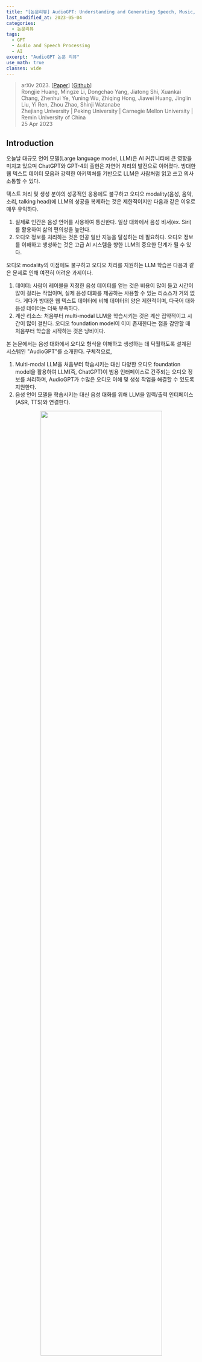 ```yaml
---
title: "[논문리뷰] AudioGPT: Understanding and Generating Speech, Music, Sound, and Talking Head"
last_modified_at: 2023-05-04
categories:
  - 논문리뷰
tags:
  - GPT
  - Audio and Speech Processing
  - AI
excerpt: "AudioGPT 논문 리뷰"
use_math: true
classes: wide
---
```


> arXiv 2023. [[Paper](https://arxiv.org/abs/2304.12995)] [[Github](https://github.com/AIGC-Audio/AudioGPT)]  
> Rongjie Huang, Mingze Li, Dongchao Yang, Jiatong Shi, Xuankai Chang, Zhenhui Ye, Yuning Wu, Zhiqing Hong, Jiawei Huang, Jinglin Liu, Yi Ren, Zhou Zhao, Shinji Watanabe  
> Zhejiang University | Peking University | Carnegie Mellon University | Remin University of China  
> 25 Apr 2023  

## Introduction
오늘날 대규모 언어 모델(Large language model, LLM)은 AI 커뮤니티에 큰 영향을 미치고 있으며 ChatGPT와 GPT-4의 출현은 자연어 처리의 발전으로 이어졌다. 방대한 웹 텍스트 데이터 모음과 강력한 아키텍처를 기반으로 LLM은 사람처럼 읽고 쓰고 의사소통할 수 있다.

텍스트 처리 및 생성 분야의 성공적인 응용에도 불구하고 오디오 modality(음성, 음악, 소리, talking head)에 LLM의 성공을 복제하는 것은 제한적이지만 다음과 같은 이유로 매우 유익하다. 

1. 실제로 인간은 음성 언어를 사용하여 통신한다. 일상 대화에서 음성 비서(ex. Siri)를 활용하여 삶의 편의성을 높인다. 
2. 오디오 정보를 처리하는 것은 인공 일반 지능을 달성하는 데 필요하다. 오디오 정보를 이해하고 생성하는 것은 고급 AI 시스템을 향한 LLM의 중요한 단계가 될 수 있다.

오디오 modality의 이점에도 불구하고 오디오 처리를 지원하는 LLM 학습은 다음과 같은 문제로 인해 여전히 어려운 과제이다. 

1. 데이터: 사람이 레이블을 지정한 음성 데이터를 얻는 것은 비용이 많이 들고 시간이 많이 걸리는 작업이며, 실제 음성 대화를 제공하는 사용할 수 있는 리소스가 거의 없다. 게다가 방대한 웹 텍스트 데이터에 비해 데이터의 양은 제한적이며, 다국어 대화 음성 데이터는 더욱 부족하다. 
2. 계산 리소스: 처음부터 multi-modal LLM을 학습시키는 것은 계산 집약적이고 시간이 많이 걸린다. 오디오 foundation model이 이미 존재한다는 점을 감안할 때 처음부터 학습을 시작하는 것은 낭비이다.

본 논문에서는 음성 대화에서 오디오 형식을 이해하고 생성하는 데 탁월하도록 설계된 시스템인 "AudioGPT"를 소개한다. 구체적으로, 

1. Multi-modal LLM을 처음부터 학습시키는 대신 다양한 오디오 foundation model을 활용하여 LLM(즉, ChatGPT)이 범용 인터페이스로 간주되는 오디오 정보를 처리하며, AudioGPT가 수많은 오디오 이해 및 생성 작업을 해결할 수 있도록 지원한다. 
2. 음성 언어 모델을 학습시키는 대신 음성 대화를 위해 LLM을 입력/출력 인터페이스(ASR, TTS)와 연결한다. 

<center><img src='{{"/assets/img/audiogpt/audiogpt-fig1.PNG" | relative_url}}' width="80%"></center>
<br>
위 그림에서 볼 수 있듯이 AudioGPT의 전체 프로세스는 네 단계로 나눌 수 있다.

1. Modality Transformation: 음성과 텍스트 간의 modality 변환을 위한 입력/출력 인터페이스를 사용하여 음성 언어 LLM과 ChatGPT 간의 격차를 해소한다.
2. Task Analysis: 대화 엔진과 prompt manager를 활용하여 ChatGPT가 오디오 정보를 처리하려는 사용자의 의도를 이해하도록 돕는다.
3. Model Assignment: 운율, 음색, 언어 제어에 대한 구조화된 argument를 받은 ChatGPT는 이해와 생성을 위한 오디오 foundation model을 할당한다.
4. Response Generation: 오디오 foundation model을 실행한 후 사용자에게 최종 응답을 생성하고 반환한다.

인간의 의도를 이해하고 여러 base model으 협력을 조직화하는 데 있어서 multi-modal LLM의 성능을 평가해야 한다는 요구가 증가하고 있다. 본 논문에서는 일관성, 능력, robustness(견고성) 측면에서 AudioGPT를 평가하는 설계 원칙과 프로세스를 설명한다. 실험 결과는 음성, 음악, 소리 및 talking head 생성 및 이해를 포함하는 일련의 AI 작업을 다루는 multi-round 대화에서 복잡한 오디오 정보를 처리하기 위한 AudioGPT의 능력을 보여준다.

## AudioGPT
### 1. System Formulation
AudioGPT는 다음과 같이 정의되는 프롬프트 기반 시스템이다.

$$
\begin{equation}
\textrm{AudioGPT} = (\mathcal{T}, \mathcal{L}, \mathcal{M}, \mathcal{H}, \{\mathcal{P}_i\}_{i=1}^P)
\end{equation}
$$

여기서 $\mathcal{T}$는 modality transformer, $\mathcal{L}$은 대화 엔진 (즉, LLM), $\mathcal{M}$은 prompt manager, $\mathcal{H}$는 task handler, $$\{\mathcal{P}_i\}_{i=1}^P$$는 $P$개의 오디오 foundation model들의 집합이다. 

$(n − 1)$-round 상호 작용이 있는 컨텍스트를 

$$
\begin{equation}
C = \{(q_1, r_1), (q_2, r_2), \cdots, (q_{n−1}, r_{n−1})\}
\end{equation}
$$

로 정의한다. 여기서 $q_i$는 $i$번째 round의 query이고 $r_i$는 $i$번째 round의 response(응답)이다. 새 query $q_n$으로 나태낼 수 있는 AudioGPT의 실행은 다음과 같은 response $r_n$을 생성하는 것이다.

$$
\begin{equation}
r_n = \textrm{AudioGPT} (q_n, C)
\end{equation}
$$

Inference 중에 AudioGPT는 네 가지 주요 단계로 분해될 수 있다.

1. **Modality transformation**: $q_n$ 내의 다양한 입력 modality를 일관된 modality의 query $q'_n$으로 변환한다. 
2. **Task analysis**: 대화 엔진 $\mathcal{L}$과 prompt manager $\mathcal{M}$을 활용하여 $(q'_n, C)$를 task handler $\mathcal{H}$을 위해 구조화된 argument $a_n$으로 파싱한다. 
3. **Model assignment**: Task handler $\mathcal{H}$는 구조화된 argument $a_n$을 받아 argument를 해당 오디오 task 프로세서 $\mathcal{P}_s$로 보낸다. 여기서 $s$는 선택된 task의 인덱스이다.
4. **Response generation**: $$\mathcal{P}_s (a_n)$$ 실행 후 최종 response $r_n$은 $$(q'_n, C, \mathcal{P}_s (a_n))$$의 정보를 결합하여 $\mathcal{L}$을 통해 생성된다.

### 2. Modality Transformation
첫 번째 단계는 query $q_n$을 일관된 modality의 새로운 query $q'_n$으로 변환하는 것을 목표로 한다. 사용자 입력 query $q_n$은 query description $q_n^{(d)}$와 크기가 $k$인 query 관련 리소스 집합 $$\{q_n^{(s_1)}, q_n^{(s_2)}, \cdots, q_n^{(s_k)}\}$$으로 구성된다. AudioGPT에서 $q_n^{(d)}$는 텍스트 또는 오디오 modality일 수 있다. 그리고 modality transformer $\mathcal{T}$는 먼저 $q_n^{(d)}$의 modality를 확인한다. $q_n^{(d)}$가 오디오인 경우 $\mathcal{T}$는 $q_n^{(d)}$을 다음과 같이 오디오에서 텍스트로 변환해야 한다. 

$$
\begin{equation}
q'_n = ({q'_n}^{(d)}, \{q_n^{(s_1)}, \cdots, q_n^{(s_k)}\}) = \begin{cases}
(q_n^{(d)}, \{q_n^{(s_1)}, \cdots, q_n^{(s_k)}\}) & \quad \textrm{if } q_n^{(d)} \textrm{ is text} \\
(\mathcal{T}(q_n^{(d)}), \{q_n^{(s_1)}, \cdots, q_n^{(s_k)}\}) & \quad \textrm{if } q_n^{(d)} \textrm{ is audio}
\end{cases}
\end{equation}
$$

### 3. Task Analysis
Task 분석 단계는 $(q'_n , C)$에서 구조화된 argument $a_n$을 추출하는 데 중점을 둔다. 특히 컨텍스트 $C$는 argument 추출에 앞서 대화 엔진 $\mathcal{L}$에 공급된다. $q'_n$의 query resource $$\{q_n^{(s_1)}, \cdots, q_n^{(s_k)}\}$$의 유형에 따라 task handler $\mathcal{H}$는 먼저 query를 입출력 modality를 통해 분류되는 여러 task family로 분류한다. 그런 다음 선택된 task family가 주어지면 query description ${q'_n}^{(d)}$가 prompt manager $\mathcal{M}$으로 전달되어 선택된 오디오 foundation model $$\mathcal{P}_p$$와 해당 task 관련 argument $$h_{\mathcal{P}_p}$$를 포함하는 argument $a_n$을 생성한다. 여기서 $p$는 오디오 모델 집합 $$\{\mathcal{P}_i\}_{i=1}^P$$에서 선택된 오디오 모델의 인덱스다. 

$$
\begin{equation}
(\mathcal{P}_p, h_{\mathcal{P}_p}) = \mathcal{L} (\mathcal{M} (\mathcal{H} (q'_n), {q'_n}^{(d)}), C)
\end{equation}
$$

여기서 $\mathcal{H} (q'_n)$은 $\mathcal{H}$에 의해 선택된 task family이다. 오디오/이미지-입력 task family의 경우 $$h_{\mathcal{P}_p}$$는 이전 컨텍스트 $C$의 필수 리소스들을 포함한다. 

앞서 언급했듯이 task handler $\mathcal{H}$는 입출력 modality를 고려하여 task family를 결정한다. 구체적으로 task modality에는 다음과 같은 것들이 있다. 

<center><img src='{{"/assets/img/audiogpt/audiogpt-table1.PNG" | relative_url}}' width="90%"></center>

### 4. Model Assignment
선택된 모델 $$\mathcal{P}_p$$와 argument $$h_{\mathcal{P}_p}$$가 주어지면 모델 할당 단계는 모델에 관련된 리소스를 할당하고 $$\mathcal{P}_p$$를 실행하여 task 출력 $$o_{\mathcal{P}_p}$$를 얻는다. 

$$
\begin{equation}
o_{\mathcal{P}_p} = \mathcal{P}_p (\{q_n^{(s_1)}, q_n^{(s_2)}, \cdots, q_n^{(s_k)}\}, h_{\mathcal{P}_p})
\end{equation}
$$

AudioGPT의 효율성을 유지하기 위해 환경 설정 또는 서버 초기화 중에 오디오 모델 초기화를 수행한다. 

### 5. Response Generation
응답 생성은 $$\mathcal{P}_p$$와 해당 출력 $$o_{\mathcal{P}_p}$$와 밀접한 관련이 있다. 특히 오디오 생성 task의 경우 AudioGPT는 waveform을 이미지와 다운로드/재생을 위한 해당 오디오 파일을 모두 보여준다. 텍스트를 생성하는 task의 경우 모델은 transcribe된 텍스트를 직접 return한다. 동영상 생성 task의 경우 출력 동영상과 일부 관련 이미지 프레임을 보여준다. Classification task의 경우 카테고리의 posteriorgram이 시간 범위에 걸쳐 보여진다. 

## Evaluating Multi-Modal LLMs
### 1. Overview
구체적으로 다음 세 가지 측면에서 LLM을 평가한다. 

1. **Consistency**: LLM이 사용자의 의도를 제대로 이해하고 인간의 인지 및 문제 해결과 밀접하게 일치하는 오디오 foundation model을 할당하는지 여부를 평가한다.
2. **Capabilitity**: 복잡한 오디오 task를 처리하고, zero-shot 방식으로 음성, 음악, 소리, talking head를 이해하고 생성하는 오디오 foundation model의 성능을 측정한다. 
3. **Robustness**: special case들을 다루는 LLM의 능력을 측정한다. 

### 2. Consistency
Zero-shot 세팅에 대한 일관성 평가에서 모델은 특정 task의 prior example을 제공받지 않고 질문에 대해 직접 평가되며, 이는 multi-modal LLM이 명시적 학습 없이 문제를 추론하고 해결할 수 있는지 여부를 평가한다. 

<center><img src='{{"/assets/img/audiogpt/audiogpt-fig2.PNG" | relative_url}}' width="80%"></center>
<br>
보다 구체적으로, 위 그림에서와 같이 consistency 평가는 벤치마크의 각 task에 대해 3단계로 수행된다. 

첫 번째 단계에서 human annotator들에게 {prompts, task_name} 형식으로 각 task에 대한 프롬프트를 제공하도록 요청한다. 이를 통해 복잡한 task를 이해하는 모델의 능력을 평가하고 성공적인 task 할당에 필요한 필수 프롬프트를 식별할 수 있다. 

두 번째 단계에서는 LLM의 뛰어난 언어 생성 능력을 활용하여 다른 표현을 사용하면서 동일한 semantic 의미로 설명을 생성하여 LLM이 더 많은 사용자의 의도를 이해하는지 여부를 종합적으로 평가할 수 있다. 

마지막으로 Amazon Mechanical Turk를 통해 크라우드 소싱된 human evaluation을 사용한다. 여기서 AudioGPT는 다양한 task와 의도에 해당하는 이러한 자연어 설명과 함께 프롬프트된다. 인간 평가자는 multi-modal LLM의 응답과 즉각적인 입력을 보여주고 "응답이 인간의 인지 및 의도와 밀접하게 일치합니까?"라는 질문을 받는다. 평가자는 "완전히", "대부분" 또는 "다소"로 응답해야 한다. (95% 신뢰 구간(CI), 20-100 Likert scale)

<center><img src='{{"/assets/img/audiogpt/audiogpt-table2.PNG" | relative_url}}' width="70%"></center>

### 3. Capability
복잡한 오디오 정보를 처리하기 위한 task 실행자로서 오디오 foundation model은 복잡한 하위 task를 처리하는 데 상당한 영향을 미친다. AudioGPT의 경우 음성, 음악, 소리, talking head를 이해하고 생성하기 위한 평가 metric들과 하위 데이터셋은 아래 표와 같다. 

<center><img src='{{"/assets/img/audiogpt/audiogpt-table3.PNG" | relative_url}}' width="80%"></center>

### 4. Robustness
Special case를 처리하는 능력을 평가하여 multi-modal LLM의 robustness를 평가한다. 이러한 케이스들은 다음 카테고리로 분류할 수 있다. 

- Long chains of evaluation: Multi-modal LLM은 multi-modal 생성과 재사용에서 단기 및 장기 컨텍스트 종속성을 고려하면서 긴 평가 체인을 처리할 것으로 예상된다. Task의 체인은 후보 오디오 모델의 순차적 적용이 필요한 query나 다른 task를 요청하는 연속 query 또는 두 가지 유형의 혼합으로 표시될 수 있다. 
- Unsupported tasks: Multi-modal LLM은 foundation model에서 다루지 않는 지원하지 않는 task가 필요한 query에 합리적인 피드백을 제공할 수 있어야 한다.
- Error handling of multi-modal models: Multi-modal foundation model은 지원하지 않는 argument 또는 지원하지 않는 입력 modality와 같은 다양한 이유로 인해 실패할 수 있다. 이러한 시나리오에서 multi-modal LLM은 발생한 문제를 설명하고 잠재적 해결책을 제안하는 query에 합리적인 피드백을 제공해야 한다.
- Breaks in context: Multi-modal LLM은 논리적 순서가 아닌 query를 처리할 것으로 예상된다. 예를 들어, 사용자는 query 시퀀스에서 임의의 query를 제출할 수 있지만 더 많은 task가 있는 이전 query를 계속 진행할 수 있다.

Robustness을 평가하기 위해 Consistency 평가와 유사하게 3단계의 주관적 사용자 평가 프로세스를 수행한다. 첫 번째 단계에서 human annotator들은 위의 네 가지 카테고리를 기반으로 프롬프트를 제공한다. 두 번째 단계에서는 프롬프트가 LLM에 입력되어 완전한 상호 작용 세션을 구성한다. 마지막으로, 모집된 다른 피험자들은 Consistency 평가와 동일한 20-100 scale로 상호 작용을 평가한다.

## Experiments
GPT 모델의 gpt-3.5-turbo를 LLM으로 사용하고 LangChain으로 LLM을 안내한다. 오디오 foundation model의 배포에는 허깅페이스에 유연한 NVIDIA T4 GPU만 필요하다. Greedy search를 사용하여 출력을 생성하기 위해 0의 temperature를 사용하고 생성을 위한 최대 토큰 수를 2048로 설정한다. 

### 1. Case Study on Multiple Rounds Dialogue
<center><img src='{{"/assets/img/audiogpt/audiogpt-fig3.PNG" | relative_url}}' width="80%"></center>
<br>
위 그림은 AudioGPT의 12-round 대화 사례이다. 음성, 음악, 소리, talking head를 생성하고 이해하는 일련의 AI task를 다루는 오디오 modality 처리를 위한 AudioGPT의 능력을 보여줍니다. 대화에는 오디오 정보를 처리하기 위한 여러 요청이 포함되며 AudioGPT가 현재 대화의 컨텍스트를 유지하고 후속 질문을 처리하며 사용자와 적극적으로 상호 작용함을 보여준다. 

### 2. Case Study on Simple Tasks
다음은 AudioGPT의 간단한 task들에 대한 사례들이다. 

<center><img src='{{"/assets/img/audiogpt/audiogpt-fig4.PNG" | relative_url}}' width="80%"></center>
<center><img src='{{"/assets/img/audiogpt/audiogpt-fig5.PNG" | relative_url}}' width="80%"></center>

## Limitation
1. 신속한 엔지니어링: AudioGPT는 ChatGPT를 사용하여 많은 foundation model을 연결하므로 오디오 foundation model을 자연어로 설명하기 위해 신속한 엔지니어링이 필요하며 이는 시간이 많이 걸리고 전문 지식이 필요할 수 있다.
2. 길이 제한: ChatGPT의 최대 토큰 길이는 multi-round 대화를 제한할 수 있으며, 이는 사용자의 컨텍스트 지침에도 영향을 미친다.
3. 능력 제한: AudioGPT는 오디오 정보를 처리하기 위해 오디오 foundation model에 크게 의존하며, 이러한 모델의 정확성과 효율성에 크게 영향을 받는다. 